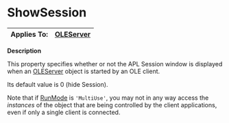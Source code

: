




<h1 class="heading"><span class="name">ShowSession</span></h1>

| Applies To: | [OLEServer](./oleserver.md) |
| --- | ---  |


**Description**


This property specifies whether or not the APL Session window is displayed when an [OLEServer](./oleserver.md) object is started by an OLE client.


Its default value is 0 (hide Session).


Note that if [RunMode](runmode.md) is `'MultiUse'`, you may not in any way access the *instances* of the object that are being controlled by the client applications, even if only a single client is connected.



